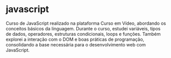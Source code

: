 # javascript
 Curso de JavaScript realizado na plataforma Curso em Vídeo, abordando os conceitos básicos da linguagem. Durante o curso, estudei variáveis, tipos de dados, operadores, estruturas condicionais, loops e funções. Também explorei a interação com o DOM e boas práticas de programação, consolidando a base necessária para o desenvolvimento web com JavaScript.
